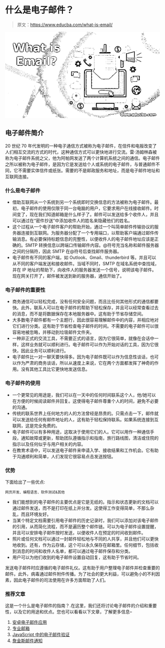 # 什么是电子邮件？

> 原文：<https://www.educba.com/what-is-email/>

![What is Email](img/ef95d555c0e830b879578acd4e074136.png)



## 电子邮件简介

20 世纪 70 年代发明的一种电子通信方式被称为电子邮件，在信件和电报改变了人们相互交流的方式的时代，这种通信方式可以更快地进行交流。雷·汤姆林森被称为电子邮件系统之父，他为阿帕网发送了两个计算机系统之间的通信。电子邮件之所以被称为电子邮件，是因为它是发送给个人或系统的电子邮件，与普通邮件不同，它不需要实体信件或纸张。需要的不是邮政服务和地址，而是电子邮件地址和互联网连接。

### 什么是电子邮件

*   借助互联网从一个系统到另一个系统即时交换信息的方法被称为电子邮件。最初，电子邮件的使用仅限于同一台电脑的用户，它要求用户在线接收邮件。时间变了，现在我们知道邮箱是什么样子了。邮件可以发送给多个收件人，并且可以通过在“密件抄送”中添加收件人的姓名来隐藏他们的姓名。
*   这个过程从一个电子邮件客户的帮助开始，通过一个叫简单邮件传输协议的服务器连接到互联网。为服务器分配了一个专用端口，以帮助客户端通过邮件传输消息。有必要保持标题信息的完整性，以便收件人的电子邮件地址应该是正确的。SMTP 转换信息以跨端口传输邮件内容。@符号充当名称和邮件服务器之间的分隔符，因此 SMTP 在@符号后查找邮件服务器。
*   电子邮件有不同的客户端，如 Outlook、Gmail、thunderbird 等。并且可以从不同的客户端发送和接收邮件。当域不同时，SMTP 在域名系统中查找域，并在 IP 地址的帮助下，向收件人的服务器发送一个信号，说明该电子邮件。现在网关打开了，邮件被发送到新的服务器，通信开始了。

### 电子邮件的重要性

*   商务通信可以轻松完成，没有任何安全问题，而且比任何其他形式的通信都要快。此外，联系人可以在电子邮件的帮助下轻松保存，并且可以经常查看过去的消息，而不是将数据保存在本地服务器中。这有助于节省存储空间。
*   大多数电子邮件都有一个主题行，因此很容易理解邮件中的内容，并相应地对它们进行分类。这有助于节省检查电子邮件的时间。不需要的电子邮件可以很容易地被忽略，并移动到垃圾邮件文件夹。
*   一种非正式的交流工具，不需要正式的语言，因为它很简单，就像在会话中一样，这样业务就可以顺利进行。电子邮件可以作为开始对话的工具，因为它很快，因此业务可以顺利进行。
*   电子邮件比一对一聊天要快得多。因为电子邮件既可以作为信息性谈话，也可以作为严肃的商务谈话，所以从速度上来说，它在两个方面都发挥了神奇的作用。没有其他工具比它更快地发送信息。

### 电子邮件的使用

*   一个更常见的用途是，我们可以在一天中的任何时间联系这个人，他/她可以在方便的时候阅读邮件并回复。这使得电子邮件尊重个人的时间，避免不必要的沟通。
*   传统的联系世界上任何地方的人的方法曾经是昂贵的。只需点击一下，邮件就可以发送给任何有邮件地址的人，这有助于轻松保持联系。如果系统连接到互联网，这是完全免费的。
*   电子邮件可以有多种用途，这取决于使用它们的人。它可以用作一种通信手段，通知故障或更新，帮助团队遵循指示和指南，旅行路线图，清洁或住院的指示以及任何似乎与用户相关的内容。
*   在教育术语中，可以发送电子邮件来申请入学、接收结果和工作机会。它有助于沟通顺利和简单，人们发现它很容易点击发送按钮。

### 优势

下面给出了一些优点:

<small>网页开发、编程语言、软件测试&其他</small>

*   我们能想到的电子邮件的主要优点是它是无纸的。指示和状态更新的文档可以通过邮件发送，而不是打印在纸上并分发。这使得工作变得简单，不那么杂乱，而且环境友好。
*   当某个特定文档需要引用电子邮件的历史记录时，我们可以添加对该电子邮件的引用，从而简化流程，而不是遍历整个邮件链。可以为电子邮件设置提醒，并且可以安排电子邮件按时发送，以便收件人在预定的时间收到邮件。
*   照片或任何文档可以通过一封邮件轻松地与不同的人共享，并且他们可以更快地收到。还有，作为云存储，这个可以永久保存在邮箱里。任何细节，包括收到消息的时间和收件人名单，都可以通过电子邮件保存和分类。
*   用户可以为他们收到的电子邮件设置自动回复，这有助于节省时间。

发送电子邮件时应遵循的电子邮件礼仪。这有助于用户整理电子邮件并检查重要的邮件。此外，病毒通过邮件附件传播。为了社会的更大利益，可以避免小的不利因素，因此电子邮件的司法使用在许多方面帮助了人们。

### 推荐文章

这是一个什么是电子邮件的指南？.在这里，我们还将讨论电子邮件的介绍和重要性，以及它的用途和优点。您也可以看看以下文章，了解更多信息–

1.  [安卓电子邮件应用](https://www.educba.com/email-apps-for-android/)
2.  [专业邮箱](https://www.educba.com/professional-email/)
3.  [JavaScript 中的电子邮件验证](https://www.educba.com/email-validation-in-javascript/)
4.  [詹金斯邮件通知](https://www.educba.com/jenkins-email-notification/)





